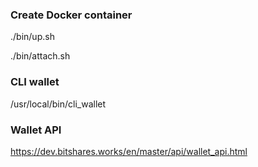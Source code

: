 ### Create Docker container

./bin/up.sh

./bin/attach.sh

### CLI wallet

/usr/local/bin/cli_wallet

### Wallet API

https://dev.bitshares.works/en/master/api/wallet_api.html
